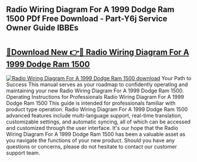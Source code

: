 ## Radio Wiring Diagram For A 1999 Dodge Ram 1500 PDf Free Download - Part-Y6j Service Owner Guide IBBEs

# <h2><a href="http://dfkcdhr.blite.top/?on=Radio+Wiring+Diagram+For+A+1999+Dodge+Ram+1500">🔗Download New 👉🔴 Radio Wiring Diagram For A 1999 Dodge Ram 1500</a></h2>

[![Radio Wiring Diagram For A 1999 Dodge Ram 1500 download](https://i.imgur.com/lujVjoI.png)](http://dfkcdhr.blite.top/?on=Radio+Wiring+Diagram+For+A+1999+Dodge+Ram+1500)
Your Path to Success This manual serves as your roadmap to confidently operating and maintaining your new Radio Wiring Diagram For A 1999 Dodge Ram 1500. Operating Instructions for Professionals Radio Wiring Diagram For A 1999 Dodge Ram 1500 This guide is intended for professionals familiar with product type operation. Radio Wiring Diagram For A 1999 Dodge Ram 1500 advanced features include multi-language support, real-time translation, customizable settings, and automatic syncing, all of which can be accessed and customized through the user interface. It's our hope that the Radio Wiring Diagram For A 1999 Dodge Ram 1500 has been a valuable asset as you navigate the functions of your new product. Should you have any questions or concerns, please do not hesitate to contact our customer support team.
